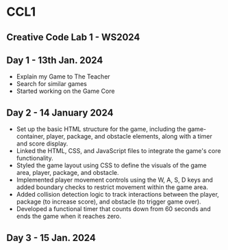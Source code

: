 # CCL1
## Creative Code Lab 1 - WS2024

## Day 1 - 13th Jan. 2024

* Explain my Game to The Teacher
* Search for similar games
* Started working on the Game Core

## Day 2 - 14 January 2024

* Set up the basic HTML structure for the game, including the game-container, player, package, and obstacle elements, along with a timer and score display.
* Linked the HTML, CSS, and JavaScript files to integrate the game's core functionality.
* Styled the game layout using CSS to define the visuals of the game area, player, package, and obstacle.
* Implemented player movement controls using the W, A, S, D keys and added boundary checks to restrict movement within the game area.
* Added collision detection logic to track interactions between the player, package (to increase score), and obstacle (to trigger game over).
* Developed a functional timer that counts down from 60 seconds and ends the game when it reaches zero.

## Day 3 - 15 Jan. 2024
